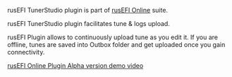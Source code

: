 rusEFI TunerStudio plugin is part of [rusEFI Online](Online.md) suite.

rusEFI TunerStudio plugin facilitates tune & logs upload.

rusEFI Plugin allows to continuously upload tune as you edit it. If you are offline, tunes are saved into Outbox folder and get uploaded once you gain connectivity.

[rusEFI Online Plugin Alpha version demo video](https://www.youtube.com/watch?v=PozvQICdHWQ)
